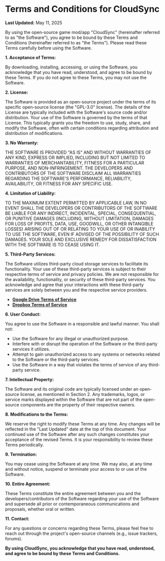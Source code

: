 # Terms and Conditions for CloudSync

**Last Updated:** May 11, 2025

By using the open-source game mod/app "CloudSync" (hereinafter referred to as "the Software"), you agree to be bound by these Terms and Conditions (hereinafter referred to as "the Terms"). Please read these Terms carefully before using the Software.

**1. Acceptance of Terms:**

By downloading, installing, accessing, or using the Software, you acknowledge that you have read, understood, and agree to be bound by these Terms. If you do not agree to these Terms, you may not use the Software.

**2. License:**

The Software is provided as an open-source project under the terms of its specific open-source license (the "GPL-3.0" license). The details of the License are typically included with the Software's source code and/or distribution. Your use of the Software is governed by the terms of that License. This typically grants you the freedom to use, study, share, and modify the Software, often with certain conditions regarding attribution and distribution of modifications.

**3. No Warranty:**

THE SOFTWARE IS PROVIDED "AS IS" AND WITHOUT WARRANTIES OF ANY KIND, EXPRESS OR IMPLIED, INCLUDING BUT NOT LIMITED TO WARRANTIES OF MERCHANTABILITY, FITNESS FOR A PARTICULAR PURPOSE, AND NON-INFRINGEMENT. THE DEVELOPERS AND CONTRIBUTORS OF THE SOFTWARE DISCLAIM ALL WARRANTIES REGARDING THE SOFTWARE'S PERFORMANCE, RELIABILITY, AVAILABILITY, OR FITNESS FOR ANY SPECIFIC USE.

**4. Limitation of Liability:**

TO THE MAXIMUM EXTENT PERMITTED BY APPLICABLE LAW, IN NO EVENT SHALL THE DEVELOPERS OR CONTRIBUTORS OF THE SOFTWARE BE LIABLE FOR ANY INDIRECT, INCIDENTAL, SPECIAL, CONSEQUENTIAL, OR PUNITIVE DAMAGES (INCLUDING, WITHOUT LIMITATION, DAMAGES FOR LOSS OF PROFITS, DATA, USE, GOODWILL, OR OTHER INTANGIBLE LOSSES) ARISING OUT OF OR RELATING TO YOUR USE OF OR INABILITY TO USE THE SOFTWARE, EVEN IF ADVISED OF THE POSSIBILITY OF SUCH DAMAGES. YOUR SOLE AND EXCLUSIVE REMEDY FOR DISSATISFACTION WITH THE SOFTWARE IS TO CEASE USING IT.

**5. Third-Party Services:**

The Software utilizes third-party cloud storage services to facilitate its functionality. Your use of these third-party services is subject to their respective terms of service and privacy policies. We are not responsible for the availability, functionality, or security of these third-party services. You acknowledge and agree that your interactions with these third-party services are solely between you and the respective service providers.

* **[Google Drive Terms of Service](https://www.google.com/drive/terms-of-service/)**
* **[Dropbox Terms of Service](https://www.dropbox.com/terms)**

**6. User Conduct:**

You agree to use the Software in a responsible and lawful manner. You shall not:

* Use the Software for any illegal or unauthorized purpose.
* Interfere with or disrupt the operation of the Software or the third-party services it utilizes.
* Attempt to gain unauthorized access to any systems or networks related to the Software or the third-party services.
* Use the Software in a way that violates the terms of service of any third-party service.

**7. Intellectual Property:**

The Software and its original code are typically licensed under an open-source license, as mentioned in Section 2. Any trademarks, logos, or service marks displayed within the Software that are not part of the open-source components are the property of their respective owners.

**8. Modifications to the Terms:**

We reserve the right to modify these Terms at any time. Any changes will be reflected in the "Last Updated" date at the top of this document. Your continued use of the Software after any such changes constitutes your acceptance of the revised Terms. It is your responsibility to review these Terms periodically.

**9. Termination:**

You may cease using the Software at any time. We may also, at any time and without notice, suspend or terminate your access to or use of the Software.

**10. Entire Agreement:**

These Terms constitute the entire agreement between you and the developers/contributors of the Software regarding your use of the Software and supersede all prior or contemporaneous communications and proposals, whether oral or written.

**11. Contact:**

For any questions or concerns regarding these Terms, please feel free to reach out through the project's open-source channels (e.g., issue trackers, forums).

**By using CloudSync, you acknowledge that you have read, understood, and agree to be bound by these Terms and Conditions.**